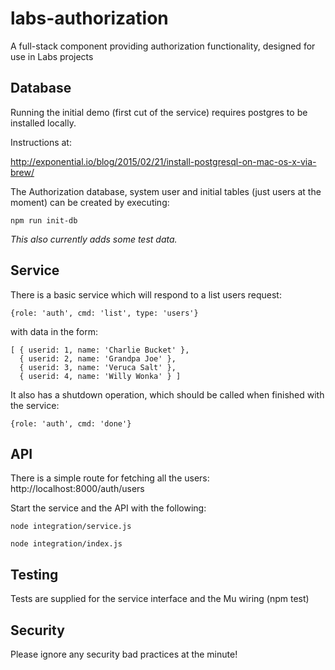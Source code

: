 # labs-authorization

A full-stack component providing authorization functionality, designed for use in Labs projects

## Database

Running the initial demo (first cut of the service) requires postgres to
be installed locally.

Instructions at:

http://exponential.io/blog/2015/02/21/install-postgresql-on-mac-os-x-via-brew/

The Authorization database, system user and initial tables (just users at the moment)
can be created by executing:

    npm run init-db
    
_This also currently adds some test data._

## Service

There is a basic service which will respond to a list users request:

    {role: 'auth', cmd: 'list', type: 'users'}

with data in the form:

    [ { userid: 1, name: 'Charlie Bucket' },
      { userid: 2, name: 'Grandpa Joe' },
      { userid: 3, name: 'Veruca Salt' },
      { userid: 4, name: 'Willy Wonka' } ]

It also has a shutdown operation, which should be called when finished with the
service:

    {role: 'auth', cmd: 'done'}

## API

There is a simple route for fetching all the users: http://localhost:8000/auth/users

Start the service and the API with the following:

    node integration/service.js
    
    node integration/index.js 

## Testing

Tests are supplied for the service interface and the Mu wiring (npm test)

## Security

Please ignore any security bad practices at the minute!
